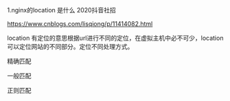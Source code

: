 1.nginx的location 是什么 2020抖音社招

https://www.cnblogs.com/lisqiong/p/11414082.html

location 有定位的意思根据url进行不同的定位，在虚拟主机中必不可少，location 可以定位网站的不同部分。定位不同处理方式。

精确匹配

一般匹配

正则匹配